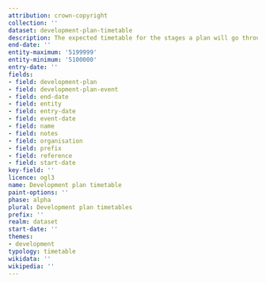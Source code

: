 ```yaml
---
attribution: crown-copyright
collection: ''
dataset: development-plan-timetable
description: The expected timetable for the stages a plan will go through
end-date: ''
entity-maximum: '5199999'
entity-minimum: '5100000'
entry-date: ''
fields:
- field: development-plan
- field: development-plan-event
- field: end-date
- field: entity
- field: entry-date
- field: event-date
- field: name
- field: notes
- field: organisation
- field: prefix
- field: reference
- field: start-date
key-field: ''
licence: ogl3
name: Development plan timetable
paint-options: ''
phase: alpha
plural: Development plan timetables
prefix: ''
realm: dataset
start-date: ''
themes:
- development
typology: timetable
wikidata: ''
wikipedia: ''
---
```


